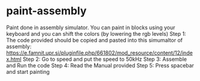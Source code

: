 # paint-assembly
Paint done in assembly simulator. 
You can paint in blocks using your keyboard and you can shift the colors (by lowering the rgb levels) 
Step 1: The code provided should be copied and pasted into this simumaltor of assembly: 
https://e.famnit.upr.si/pluginfile.php/661802/mod_resource/content/12/index.html
Step 2: Go to speed and put the speed to 50kHz
Step 3: Assemble and Run the code 
Step 4: Read the Manual provided 
Step 5: Press spacebar and start painting

